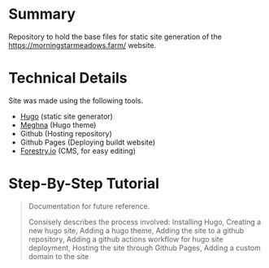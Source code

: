 # Summary
Repository to hold the base files for static site generation of the https://morningstarmeadows.farm/ website.

# Technical Details
Site was made using the following tools.
- [Hugo](https://gohugo.io/) (static site generator)
- [Meghna](https://themes.gohugo.io/themes/meghna-hugo/) (Hugo theme)
- Github (Hosting repository)
- Github Pages (Deploying buildt website)
- [Forestry.io](https://forestry.io/) (CMS, for easy editing)

# Step-By-Step Tutorial 
> Documentation for future reference.
> 
> Consisely describes the process involved: Installing Hugo, Creating a new hugo site, Adding a hugo theme, Adding the site to a github repository, Adding a github actions workflow for hugo site deployment, Hosting the site through Github Pages, Adding a custom domain to the site
